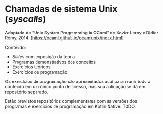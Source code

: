 # Chamadas de sistema Unix (_syscalls_)

Adaptado de "Unix System Programming in OCaml" 
de Xavier Leroy e Didier Rémy, 2014.
[https://ocaml.github.io/ocamlunix/index.html]

Conteúdo:
* _Slides_ com exposição da teoria
* Programas demonstrativos dos conceitos
* Exercícios teóricos
* Exercícios de programação

Os exercícios de programação são apresentados aqui para reunir todo o conteúdo em
um único ponto de acesso, mas sua aplicação se dá em repositório separado.

Estão previstos repositórios complementares com as versões dos programas
e exercícios de programação em Kotlin Native: TODO.
